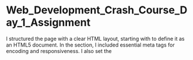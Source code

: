 # Web_Development_Crash_Course_Day_1_Assignment

I structured the page with a clear HTML layout, starting with <!DOCTYPE html> to define it as an HTML5 document. In the <head> section, I included essential meta tags for encoding and responsiveness. I also set the <title> as "Welcome to LaunchDarkly."

For the content, I used semantic HTML elements to maintain clarity. I added an <h1> for the main heading and <h2> subheadings for sections like "Our Mission and Values" and "Core Values." I wrote a brief description of LaunchDarkly’s mission using a <p> tag and listed its core values (Innovation, Collaboration, and User-First Mindset) using a <ul> with <li> elements. I also included a hyperlink (<a>) to the homepage and an image (<img>) with alt text for accessibility.

One of the challenges I faced was finding a suitable image, so I used a placeholder (https://via.placeholder.com/150). Initially, I also used # as a temporary link for the homepage but later updated it. I ensured proper indentation and added comments to improve readability.

This project helped me practice structuring an HTML document while following best practices. It serves as a solid foundation for building more advanced web pages in the future.
